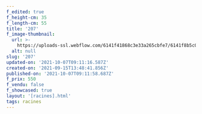 ```yaml
---
f_edited: true
f_height-cm: 35
f_length-cm: 55
title: '207'
f_image-thumbnail:
  url: >-
    https://uploads-ssl.webflow.com/6141f41868c3e33a265cbfe7/6141f8b5c00b92cda591769c_207-a.jpg
  alt: null
slug: '207'
updated-on: '2021-10-07T09:11:16.587Z'
created-on: '2021-09-15T13:48:41.856Z'
published-on: '2021-10-07T09:11:58.687Z'
f_prix: 550
f_vendu: false
f_showcased: true
layout: '[racines].html'
tags: racines
---
```



